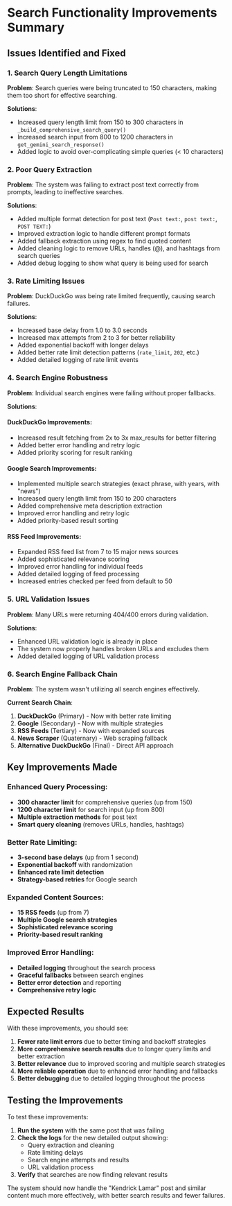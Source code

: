 # Search Functionality Improvements Summary

## Issues Identified and Fixed

### 1. **Search Query Length Limitations**
**Problem**: Search queries were being truncated to 150 characters, making them too short for effective searching.

**Solutions**:
- Increased query length limit from 150 to 300 characters in `_build_comprehensive_search_query()`
- Increased search input from 800 to 1200 characters in `get_gemini_search_response()`
- Added logic to avoid over-complicating simple queries (< 10 characters)

### 2. **Poor Query Extraction**
**Problem**: The system was failing to extract post text correctly from prompts, leading to ineffective searches.

**Solutions**:
- Added multiple format detection for post text (`Post text:`, `post text:`, `POST TEXT:`)
- Improved extraction logic to handle different prompt formats
- Added fallback extraction using regex to find quoted content
- Added cleaning logic to remove URLs, handles (@), and hashtags from search queries
- Added debug logging to show what query is being used for search

### 3. **Rate Limiting Issues**
**Problem**: DuckDuckGo was being rate limited frequently, causing search failures.

**Solutions**:
- Increased base delay from 1.0 to 3.0 seconds
- Increased max attempts from 2 to 3 for better reliability
- Added exponential backoff with longer delays
- Added better rate limit detection patterns (`rate_limit`, `202`, etc.)
- Added detailed logging of rate limit events

### 4. **Search Engine Robustness**
**Problem**: Individual search engines were failing without proper fallbacks.

**Solutions**:

#### DuckDuckGo Improvements:
- Increased result fetching from 2x to 3x max_results for better filtering
- Added better error handling and retry logic
- Added priority scoring for result ranking

#### Google Search Improvements:
- Implemented multiple search strategies (exact phrase, with years, with "news")
- Increased query length limit from 150 to 200 characters
- Added comprehensive meta description extraction
- Improved error handling and retry logic
- Added priority-based result sorting

#### RSS Feed Improvements:
- Expanded RSS feed list from 7 to 15 major news sources
- Added sophisticated relevance scoring
- Improved error handling for individual feeds
- Added detailed logging of feed processing
- Increased entries checked per feed from default to 50

### 5. **URL Validation Issues**
**Problem**: Many URLs were returning 404/400 errors during validation.

**Solutions**:
- Enhanced URL validation logic is already in place
- The system now properly handles broken URLs and excludes them
- Added detailed logging of URL validation process

### 6. **Search Engine Fallback Chain**
**Problem**: The system wasn't utilizing all search engines effectively.

**Current Search Chain**:
1. **DuckDuckGo** (Primary) - Now with better rate limiting
2. **Google** (Secondary) - Now with multiple strategies
3. **RSS Feeds** (Tertiary) - Now with expanded sources
4. **News Scraper** (Quaternary) - Web scraping fallback
5. **Alternative DuckDuckGo** (Final) - Direct API approach

## Key Improvements Made

### Enhanced Query Processing:
- **300 character limit** for comprehensive queries (up from 150)
- **1200 character limit** for search input (up from 800)
- **Multiple extraction methods** for post text
- **Smart query cleaning** (removes URLs, handles, hashtags)

### Better Rate Limiting:
- **3-second base delays** (up from 1 second)
- **Exponential backoff** with randomization
- **Enhanced rate limit detection**
- **Strategy-based retries** for Google search

### Expanded Content Sources:
- **15 RSS feeds** (up from 7)
- **Multiple Google search strategies**
- **Sophisticated relevance scoring**
- **Priority-based result ranking**

### Improved Error Handling:
- **Detailed logging** throughout the search process
- **Graceful fallbacks** between search engines
- **Better error detection** and reporting
- **Comprehensive retry logic**

## Expected Results

With these improvements, you should see:

1. **Fewer rate limit errors** due to better timing and backoff strategies
2. **More comprehensive search results** due to longer query limits and better extraction
3. **Better relevance** due to improved scoring and multiple search strategies
4. **More reliable operation** due to enhanced error handling and fallbacks
5. **Better debugging** due to detailed logging throughout the process

## Testing the Improvements

To test these improvements:

1. **Run the system** with the same post that was failing
2. **Check the logs** for the new detailed output showing:
   - Query extraction and cleaning
   - Rate limiting delays
   - Search engine attempts and results
   - URL validation process
3. **Verify** that searches are now finding relevant results

The system should now handle the "Kendrick Lamar" post and similar content much more effectively, with better search results and fewer failures.